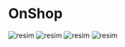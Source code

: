 # OnShop
![resim](https://github.com/OguzEmreB/OnShop/assets/64134385/fad4467d-7dfe-4ecc-9614-f44df94212e2)
![resim](https://github.com/OguzEmreB/OnShop/assets/64134385/d3c41fef-4e35-4fa0-8f81-98774608d73d)
![resim](https://github.com/OguzEmreB/OnShop/assets/64134385/4c82f2b4-92a7-4d36-9c55-f7b8a28a43f7)
![resim](https://github.com/OguzEmreB/OnShop/assets/64134385/3d717d58-6f5c-4af6-9dba-031838b8651a)







